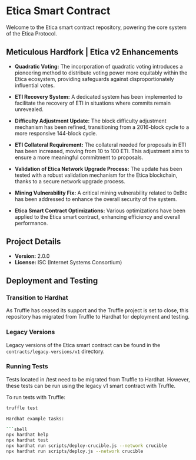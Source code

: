 # Etica Smart Contract
Welcome to the Etica smart contract repository, powering the core system of the Etica Protocol.

## Meticulous Hardfork | Etica v2 Enhancements

- **Quadratic Voting:** The incorporation of quadratic voting introduces a pioneering method to distribute voting power more equitably within the Etica ecosystem, providing safeguards against disproportionately influential votes.

- **ETI Recovery System:** A dedicated system has been implemented to facilitate the recovery of ETI in situations where commits remain unrevealed.

- **Difficulty Adjustment Update:** The block difficulty adjustment mechanism has been refined, transitioning from a 2016-block cycle to a more responsive 144-block cycle.

- **ETI Collateral Requirement:** The collateral needed for proposals in ETI has been increased, moving from 10 to 100 ETI. This adjustment aims to ensure a more meaningful commitment to proposals.

- **Validation of Etica Network Upgrade Process:** The update has been tested with a robust validation mechanism for the Etica blockchain, thanks to a secure network upgrade process.

- **Mining Vulnerability Fix:** A critical mining vulnerability related to 0xBtc has been addressed to enhance the overall security of the system.

- **Etica Smart Contract Optimizations:** Various optimizations have been applied to the Etica smart contract, enhancing efficiency and overall performance.

## Project Details

- **Version:** 2.0.0
- **License:** ISC (Internet Systems Consortium)

## Deployment and Testing

### Transition to Hardhat

As Truffle has ceased its support and the Truffle project is set to close, this repository has migrated from Truffle to Hardhat for deployment and testing.

### Legacy Versions

Legacy versions of the Etica smart contract can be found in the `contracts/legacy-versions/v1` directory.

### Running Tests

Tests located in /test need to be migrated from Truffle to Hardhat. However, these tests can be run using the legacy v1 smart contract with Truffle.

To run tests with Truffle:

```bash
truffle test

Hardhat example tasks:

```shell
npx hardhat help
npx hardhat test
npx hardhat run scripts/deploy-crucible.js --network crucible
npx hardhat run scripts/deploy.js --network crucible
```
